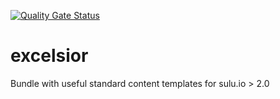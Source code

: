 [![Quality Gate Status](https://sonarcloud.io/api/project_badges/measure?project=kfrohwein_excelsior&metric=alert_status)](https://sonarcloud.io/dashboard?id=kfrohwein_excelsior)

# excelsior
Bundle with useful standard content templates for sulu.io > 2.0
